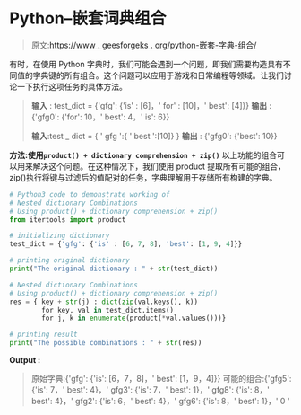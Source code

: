 # Python–嵌套词典组合

> 原文:[https://www . geesforgeks . org/python-嵌套-字典-组合/](https://www.geeksforgeeks.org/python-nested-dictionary-combinations/)

有时，在使用 Python 字典时，我们可能会遇到一个问题，即我们需要构造具有不同值的字典键的所有组合。这个问题可以应用于游戏和日常编程等领域。让我们讨论一下执行这项任务的具体方法。

> **输入** : test_dict = {'gfg': {'is' : [6]，' for' : [10]，' best': [4]}}
> **输出** : {'gfg0': {'for': 10，' best': 4，' is': 6}}
> 
> **输入**:test _ dict = { ' gfg ':{ ' best ':[10]} }
> **输出** : {'gfg0': {'best': 10}}

**方法:使用`product() + dictionary comprehension + zip()`**
以上功能的组合可以用来解决这个问题。在这种情况下，我们使用 product 提取所有可能的组合，zip()执行将键与过滤后的值配对的任务，字典理解用于存储所有构建的字典。

```py
# Python3 code to demonstrate working of 
# Nested dictionary Combinations
# Using product() + dictionary comprehension + zip()
from itertools import product

# initializing dictionary
test_dict = {'gfg': {'is' : [6, 7, 8], 'best': [1, 9, 4]}}

# printing original dictionary
print("The original dictionary : " + str(test_dict))

# Nested dictionary Combinations
# Using product() + dictionary comprehension + zip()
res = { key + str(j) : dict(zip(val.keys(), k))
        for key, val in test_dict.items()
        for j, k in enumerate(product(*val.values()))}

# printing result 
print("The possible combinations : " + str(res)) 
```

**Output :**

> 原始字典:{'gfg': {'is': [6，7，8]，' best': [1，9，4]}}
> 可能的组合:{'gfg5': {'is': 7，' best': 4}，' gfg3': {'is': 7，' best': 1}，' gfg8': {'is': 8，' best': 4}，' gfg2': {'is': 6，' best': 4}，' gfg6': {'is': 8，' best': 1}，' 0 '